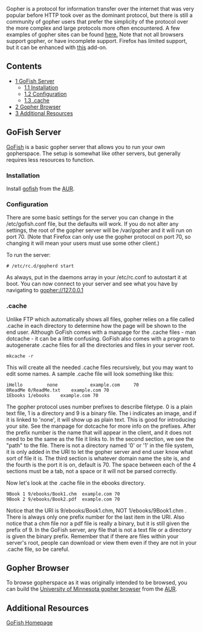 Gopher is a protocol for information transfer over the internet that was very popular before HTTP took over as the dominant protocol, but there is still a community of gopher users that prefer the simplicity of the protocol over the more complex and large protocols more often encountered. A few examples of gopher sites can be found [here.](gopher://gopher.floodgap.com/1/new) Note that not all browsers support gopher, or have incomplete support. Firefox has limited support, but it can be enhanced with [this](https://addons.mozilla.org/en-US/firefox/addon/7685) add-on.

## Contents

*   [1 GoFish Server](#GoFish_Server)
    *   [1.1 Installation](#Installation)
    *   [1.2 Configuration](#Configuration)
    *   [1.3 .cache](#.cache)
*   [2 Gopher Browser](#Gopher_Browser)
*   [3 Additional Resources](#Additional_Resources)

## GoFish Server

[GoFish](http://gofish.sourceforge.net/) is a basic gopher server that allows you to run your own gopherspace. The setup is somewhat like other servers, but generally requires less resources to function.

### Installation

Install [gofish](https://aur.archlinux.org/packages/gofish/) from the [AUR](/index.php/AUR "AUR").

### Configuration

There are some basic settings for the server you can change in the /etc/gofish.conf file, but the defaults will work. If you do not alter any settings, the root of the gopher server will be /var/gopher and it will run on port 70\. (Note that Firefox can only use the gopher protocol on port 70, so changing it will mean your users must use some other client.)

To run the server:

```
# /etc/rc.d/gopherd start

```

As always, put in the daemons array in your /etc/rc.conf to autostart it at boot. You can now connect to your server and see what you have by navigating to [gopher://127.0.0.1](gopher://127.0.0.1)

### .cache

Unlike FTP which automatically shows all files, gopher relies on a file called .cache in each directory to determine how the page will be shown to the end user. Although GoFish comes with a manpage for the .cache files - man dotcache - it can be a little confusing. GoFish also comes with a program to autogenerate .cache files for all the directories and files in your server root.

```
mkcache -r

```

This will create all the needed .cache files recursively, but you may want to edit some names. A sample .cache file will look something like this:

```
iHello         none            example.com     70
0ReadMe	0/ReadMe.txt	example.com	70
1Ebooks	1/ebooks	example.com	70

```

The gopher protocol uses number prefixes to describe filetype. 0 is a plain text file, 1 is a directory and 9 is a binary file. The i indicates an image, and if it is linked to 'none', it will show up as plain text. This is good for introducing your site. See the manpage for dotcache for more info on the prefixes. After the prefix number is the name that will appear in the client, and it does not need to be the same as the file it links to. In the second section, we see the "path" to the file. There is not a directory named '0' or '1' in the file system, it is only added in the URI to let the gopher server and end user know what sort of file it is. The third section is whatever domain name the site is, and the fourth is the port it is on, default is 70\. The space between each of the 4 sections must be a tab, not a space or it will not be parsed correctly.

Now let's look at the .cache file in the ebooks directory.

```
9Book 1	9/ebooks/Book1.chm	example.com	70
9Book 2	9/ebooks/Book2.pdf	example.com	70

```

Notice that the URI is 9/ebooks/Book1.chm, NOT 1/ebooks/9Book1.chm . There is always only one prefix number for the last item in the URI. Also notice that a chm file nor a pdf file is really a binary, but it is still given the prefix of 9\. In the GoFish server, any file that is not a text file or a directory is given the binary prefix. Remember that if there are files within your server's root, people can download or view them even if they are not in your .cache file, so be careful.

## Gopher Browser

To browse gopherspace as it was originally intended to be browsed, you can build the [University of Minnesota gopher browser](https://aur.archlinux.org/packages/gopher) from the [AUR](/index.php/AUR "AUR").

## Additional Resources

[GoFish Homepage](http://gofish.sourceforge.net/)